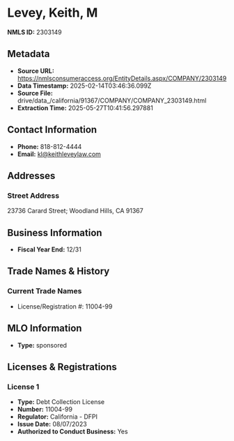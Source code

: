 # Levey, Keith, M

**NMLS ID:** 2303149

## Metadata
- **Source URL:** https://nmlsconsumeraccess.org/EntityDetails.aspx/COMPANY/2303149
- **Data Timestamp:** 2025-02-14T03:46:36.099Z
- **Source File:** drive/data_/california/91367/COMPANY/COMPANY_2303149.html
- **Extraction Time:** 2025-05-27T10:41:56.297881

## Contact Information
- **Phone:** 818-812-4444
- **Email:** kl@keithleveylaw.com

## Addresses
### Street Address
23736 Carard Street; Woodland Hills, CA 91367

## Business Information
- **Fiscal Year End:** 12/31

## Trade Names & History
### Current Trade Names
- License/Registration #: 11004-99

## MLO Information
- **Type:** sponsored

## Licenses & Registrations

### License 1
- **Type:** Debt Collection License
- **Number:** 11004-99
- **Regulator:** California - DFPI
- **Issue Date:** 08/07/2023
- **Authorized to Conduct Business:** Yes
